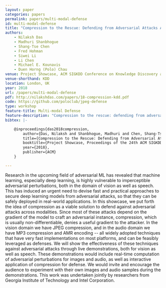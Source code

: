 ```yaml
---
layout: paper
categories: papers
permalink: papers/multi-modal-defense
id: multi-modal-defense
title: "Compression to the Rescue: Defending from Adversarial Attacks Across Modalities"
authors:
    - Nilaksh Das
    - Madhuri Shanbhogue
    - Shang-Tse Chen
    - Fred Hohman
    - Siwei Li
    - Li Chen
    - Michael E. Kounavis
    - Duen Horng (Polo) Chau
venue: Project Showcase, ACM SIGKDD Conference on Knowledge Discovery and Data Mining
venue-shorthand: KDD
location: London, UK
year: 2018
url: /papers/multi-modal-defense
pdf: http://nilakshdas.com/papers/18-compression-kdd.pdf
code: https://github.com/poloclub/jpeg-defense
type: workshop
feature-title: Multi-modal Defense
feature-description: "Compression to the rescue: defending from adversarial attacks across modalities"
bibtex: |-

    @inproceedings{das2018compression,
        author={Das, Nilaksh and Shanbhogue, Madhuri and Chen, Shang-Tse and Hohman, Fred and Li, Siwei and Chen, Li and Kounavis, Michael E. and Chau, Duen Horng},
        title={Compression to the Rescue: Defending from Adversarial Attacks Across Modalities},
        booktitle={Project Showcase, Proceedings of the 24th ACM SIGKDD International Conference on Knowledge Discovery \& Data Mining (KDD)},
        year={2018},
        publisher={ACM}
    } 

---
```


Research in the upcoming field of adversarial ML has revealed that machine learning, especially deep learning, is highly vulnerable to imperceptible adversarial perturbations, both in the domain of vision as well as speech.
This has induced an urgent need to devise fast and practical approaches to secure deep learning models from adversarial attacks, so that they can be safely deployed in real-world applications. 
In this showcase, we put forth the idea of compression as a viable solution to defend against adversarial attacks across modalities. 
Since most of these attacks depend on the gradient of the model to craft an adversarial instance, compression, which is usually non-differentiable, denies a useful gradient to the attacker. 
In the vision domain we have JPEG compression, and in the audio domain we have MP3 compression and AMR encoding -- all widely adopted techniques that have very fast implementations on most platforms, and can be feasibly leveraged as defenses. 
We will show the effectiveness of these techniques against adversarial attacks through live demonstrations, both for vision as well as speech.
These demonstrations would include real-time computation of adversarial perturbations for images and audio, as well as interactive application of compression for defense. 
We would invite and encourage the audience to experiment with their own images and audio samples during the demonstrations. 
This work was undertaken jointly by researchers from Georgia Institute of Technology and Intel Corporation.
